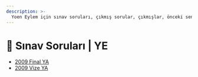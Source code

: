 ```yaml
---
description: >-
  Yoen Eylem için sınav soruları, çıkmış sorular, çıkmışlar, önceki senelerde çıkan sorular
---
```


# 📃 Sınav Soruları \| YE

<!--YPackage.YGitbookIntegration-tarafından-otomatik-oluşturulmuştur-->

- [2009 Final YA](2009%20Final%20YA.pdf)
- [2009 Vize YA](2009%20Vize%20YA.pdf)

<!--YPackage.YGitbookIntegration-tarafından-otomatik-oluşturulmuştur-->
